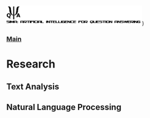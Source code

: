 ![SAI-QA Logo](/Capstone-SAIQA/img/logo.png))
### [Main](/Capstone-SAIQA/README.md)
# Research
## Text Analysis


## Natural Language Processing